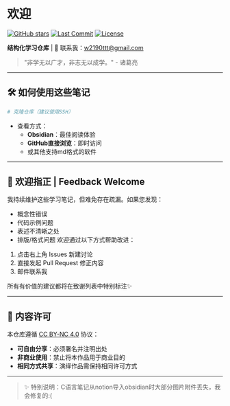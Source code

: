 # 欢迎

[![GitHub stars](https://img.shields.io/github/stars/WistiXX/Learning-Notes?style=for-the-badge)](https://github.com/WistiXX/Learning-Notes/stargazers)
[![Last Commit](https://img.shields.io/github/last-commit/WistiXX/Learning-Notes?style=for-the-badge)](https://github.com/WistiXX/Learning-Notes/commits/main)
[![License](https://img.shields.io/badge/license-CC--BY--NC--4.0-green?style=for-the-badge)](https://creativecommons.org/licenses/by-nc/4.0/)

**结构化学习仓库** | 📧 联系我：w2190ttt@gmail.com

> "非学无以广才，非志无以成学。" - 诸葛亮‌

---

## 🛠️ 如何使用这些笔记
```bash
# 克隆仓库（建议使用SSH）
```
- 查看方式：
  - **Obsidian**：最佳阅读体验
  - **GitHub直接浏览**：即时访问
  - 或其他支持md格式的软件

---

## 📝 欢迎指正 | Feedback Welcome
我持续维护这些学习笔记，但难免存在疏漏。如果您发现：
* 概念性错误
* 代码示例问题
* 表述不清晰之处
* 排版/格式问题
欢迎通过以下方式帮助改进：
1. 点击右上角 Issues 新建讨论
2. 直接发起 Pull Request 修正内容
3. 邮件联系我

所有有价值的建议都将在致谢列表中特别标注✨

---

## 📜 内容许可
本仓库遵循 [CC BY-NC 4.0](https://creativecommons.org/licenses/by-nc/4.0/) 协议：
- **可自由分享**：必须署名并注明出处
- **非商业使用**：禁止将本作品用于商业目的
- **相同方式共享**：演绎作品需保持相同许可方式

---

> ✨ 特别说明：C语言笔记从notion导入obsidian时大部分图片附件丢失，我会修复的:(

